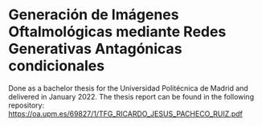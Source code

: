 # Generación de Imágenes Oftalmológicas mediante Redes Generativas Antagónicas condicionales

Done as a bachelor thesis for the Universidad Politécnica de Madrid and delivered in January 2022. The thesis report can be found in the following repository: https://oa.upm.es/69827/1/TFG_RICARDO_JESUS_PACHECO_RUIZ.pdf

